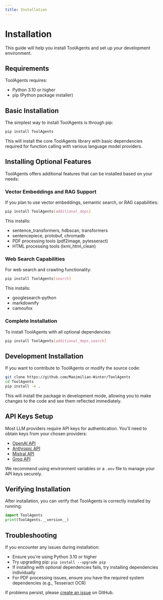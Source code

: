 ```yaml
---
title: Installation
---
```


# Installation

This guide will help you install ToolAgents and set up your development environment.

## Requirements

ToolAgents requires:

- Python 3.10 or higher
- pip (Python package installer)

## Basic Installation

The simplest way to install ToolAgents is through pip:

```bash
pip install ToolAgents
```

This will install the core ToolAgents library with basic dependencies required for function calling with various language model providers.

## Installing Optional Features

ToolAgents offers additional features that can be installed based on your needs:

### Vector Embeddings and RAG Support

If you plan to use vector embeddings, semantic search, or RAG capabilities:

```bash
pip install ToolAgents[additional_deps]
```

This installs:

- sentence_transformers, hdbscan, transformers
- sentencepiece, protobuf, chromadb
- PDF processing tools (pdf2image, pytesseract)
- HTML processing tools (lxml_html_clean)

### Web Search Capabilities

For web search and crawling functionality:

```bash
pip install ToolAgents[search]
```

This installs:

- googlesearch-python
- markdownify
- camoufox

### Complete Installation

To install ToolAgents with all optional dependencies:

```bash
pip install ToolAgents[additional_deps,search]
```

## Development Installation

If you want to contribute to ToolAgents or modify the source code:

```bash
git clone https://github.com/Maximilian-Winter/ToolAgents
cd ToolAgents
pip install -e .
```

This will install the package in development mode, allowing you to make changes to the code and see them reflected immediately.

## API Keys Setup

Most LLM providers require API keys for authentication. You'll need to obtain keys from your chosen providers:

- [OpenAI API](https://platform.openai.com/)
- [Anthropic API](https://www.anthropic.com/product)
- [Mistral API](https://mistral.ai/)
- [Groq API](https://groq.com/)

We recommend using environment variables or a `.env` file to manage your API keys securely.

## Verifying Installation

After installation, you can verify that ToolAgents is correctly installed by running:

```python
import ToolAgents
print(ToolAgents.__version__)
```

## Troubleshooting

If you encounter any issues during installation:

- Ensure you're using Python 3.10 or higher
- Try upgrading pip: `pip install --upgrade pip`
- If installing with optional dependencies fails, try installing dependencies individually
- For PDF processing issues, ensure you have the required system dependencies (e.g., Tesseract OCR)

If problems persist, please [create an issue](https://github.com/Maximilian-Winter/ToolAgents/issues) on GitHub.